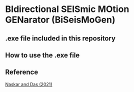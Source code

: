 # BIdirectional SEISmic MOtion GENarator (BiSeisMoGen)
## .exe file included in this repository

## How to use the .exe file

## Reference
<a href="https://doi.org/10.1002/eqe.3537">Naskar and Das (2021)</a>

